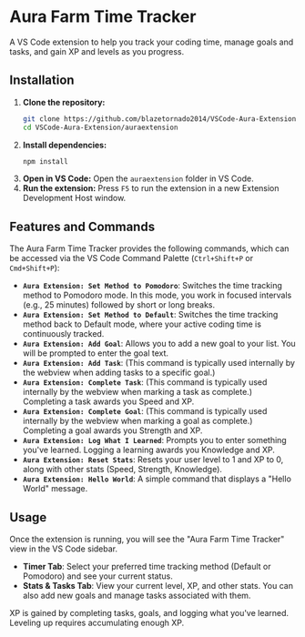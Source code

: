 # Aura Farm Time Tracker

A VS Code extension to help you track your coding time, manage goals and tasks, and gain XP and levels as you progress.

## Installation

1.  **Clone the repository:**
    ```bash
    git clone https://github.com/blazetornado2014/VSCode-Aura-Extension.git
    cd VSCode-Aura-Extension/auraextension
    ```
2.  **Install dependencies:**
    ```bash
    npm install
    ```
3.  **Open in VS Code:**
    Open the `auraextension` folder in VS Code.
4.  **Run the extension:**
    Press `F5` to run the extension in a new Extension Development Host window.

## Features and Commands

The Aura Farm Time Tracker provides the following commands, which can be accessed via the VS Code Command Palette (`Ctrl+Shift+P` or `Cmd+Shift+P`):

*   **`Aura Extension: Set Method to Pomodoro`**:
    Switches the time tracking method to Pomodoro mode. In this mode, you work in focused intervals (e.g., 25 minutes) followed by short or long breaks.
*   **`Aura Extension: Set Method to Default`**:
    Switches the time tracking method back to Default mode, where your active coding time is continuously tracked.
*   **`Aura Extension: Add Goal`**:
    Allows you to add a new goal to your list. You will be prompted to enter the goal text.
*   **`Aura Extension: Add Task`**:
    (This command is typically used internally by the webview when adding tasks to a specific goal.)
*   **`Aura Extension: Complete Task`**:
    (This command is typically used internally by the webview when marking a task as complete.) Completing a task awards you Speed and XP.
*   **`Aura Extension: Complete Goal`**:
    (This command is typically used internally by the webview when marking a goal as complete.) Completing a goal awards you Strength and XP.
*   **`Aura Extension: Log What I Learned`**:
    Prompts you to enter something you've learned. Logging a learning awards you Knowledge and XP.
*   **`Aura Extension: Reset Stats`**:
    Resets your user level to 1 and XP to 0, along with other stats (Speed, Strength, Knowledge).
*   **`Aura Extension: Hello World`**:
    A simple command that displays a "Hello World" message.

## Usage

Once the extension is running, you will see the "Aura Farm Time Tracker" view in the VS Code sidebar.

*   **Timer Tab**: Select your preferred time tracking method (Default or Pomodoro) and see your current status.
*   **Stats & Tasks Tab**: View your current level, XP, and other stats. You can also add new goals and manage tasks associated with them.

XP is gained by completing tasks, goals, and logging what you've learned. Leveling up requires accumulating enough XP.
